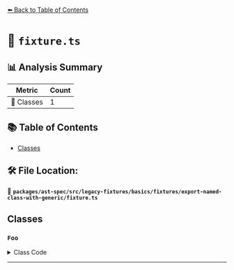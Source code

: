 [⬅️ Back to Table of Contents](../../../../../../../index.md)

# 📄 `fixture.ts`

## 📊 Analysis Summary

| Metric | Count |
|--------|-------|
| 🧱 Classes | 1 |

## 📚 Table of Contents

- [Classes](#classes)

## 🛠️ File Location:
📂 **`packages/ast-spec/src/legacy-fixtures/basics/fixtures/export-named-class-with-generic/fixture.ts`**

## Classes

### `Foo`

<details><summary>Class Code</summary>

```ts
export class Foo<T> {}
```
</details>


---